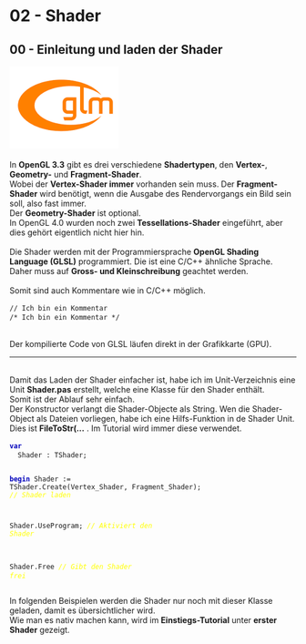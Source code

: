 <html>
    <b><h1>02 - Shader</h1></b>
    <b><h2>00 - Einleitung und laden der Shader</h2></b>
<img src="image.png" alt="Selfhtml"><br><br>
In <b>OpenGL 3.3</b> gibt es drei verschiedene <b>Shadertypen</b>, den <b>Vertex-</b>, <b>Geometry-</b> und <b>Fragment-Shader</b>.<br>
Wobei der <b>Vertex-Shader immer</b> vorhanden sein muss. Der <b>Fragment-Shader</b> wird benötigt, wenn die Ausgabe des Rendervorgangs ein Bild sein soll, also fast immer.<br>
Der <b>Geometry-Shader</b> ist optional.<br>
In OpenGL 4.0 wurden noch zwei <b>Tessellations-Shader</b> eingeführt, aber dies gehört eigentlich nicht hier hin.<br>
<br>
Die Shader werden mit der Programmiersprache <b>OpenGL Shading Language (GLSL)</b> programmiert. Die ist eine C/C++ ähnliche Sprache.<br>
Daher muss auf <b>Gross- und Kleinschreibung</b> geachtet werden.<br>
<br>
Somit sind auch Kommentare wie in C/C++ möglich.<br>
<pre><code>// Ich bin ein Kommentar
/* Ich bin ein Kommentar */</code></pre>
<br>
Der kompilierte Code von GLSL läufen direkt in der Grafikkarte (GPU).<br>
<hr><br>
Damit das Laden der Shader einfacher ist, habe ich im Unit-Verzeichnis eine Unit <b>Shader.pas</b> erstellt, welche eine Klasse für den Shader enthält.<br>
Somit ist der Ablauf sehr einfach.<br>
Der Konstructor verlangt die Shader-Objecte als String. Wen die Shader-Object als Dateien vorliegen, habe ich eine Hilfs-Funktion in de Shader Unit.<br>
Dies ist <b>FileToStr(...</b> . Im Tutorial wird immer diese verwendet.<br>
<pre><code><b><font color="0000BB">var</font></b>
  Shader : TShader;

<b><font color="0000BB">begin</font></b>
  Shader := TShader.Create(Vertex_Shader, Fragment_Shader);  <i><font color="#FFFF00">// Shader laden</font></i>

  Shader.UseProgram;  <i><font color="#FFFF00">// Aktiviert den Shader</font></i>

  Shader.Free         <i><font color="#FFFF00">// Gibt den Shader frei</font></i></code></pre>
In folgenden Beispielen werden die Shader nur noch mit dieser Klasse geladen, damit es übersichtlicher wird.<br>
Wie man es nativ machen kann, wird im <b>Einstiegs-Tutorial</b> unter <b>erster Shader</b> gezeigt.<br>

</html>

